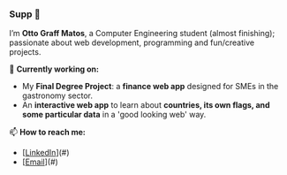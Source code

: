 ### Supp 👋

I’m **Otto Graff Matos**, a Computer Engineering student (almost finishing); passionate about web development, programming and fun/creative projects.  

🔭 **Currently working on:**  
- My **Final Degree Project**: a **finance web app** designed for SMEs in the gastronomy sector.  
- An **interactive web app** to learn about **countries, its own flags, and some particular data** in a 'good looking web' way.   

📫 **How to reach me:**  
- [[LinkedIn](https://www.linkedin.com/in/ottograffmatos/)](#)  
- [[Email](ottograff03@gmail.com)](#) 

